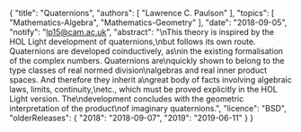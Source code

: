 {
    "title": "Quaternions",
    "authors": [
        "Lawrence C. Paulson"
    ],
    "topics": [
        "Mathematics-Algebra",
        "Mathematics-Geometry"
    ],
    "date": "2018-09-05",
    "notify": "lp15@cam.ac.uk",
    "abstract": "\nThis theory is inspired by the HOL Light development of quaternions,\nbut follows its own route. Quaternions are developed coinductively, as\nin the existing formalisation of the complex numbers. Quaternions are\nquickly shown to belong to the type classes of real normed division\nalgebras and real inner product spaces. And therefore they inherit a\ngreat body of facts involving algebraic  laws, limits, continuity,\netc., which must be proved explicitly in the HOL Light version.  The\ndevelopment concludes with the geometric interpretation of the product\nof imaginary quaternions.",
    "licence": "BSD",
    "olderReleases": {
        "2018": "2018-09-07",
        "2019": "2019-06-11"
    }
}